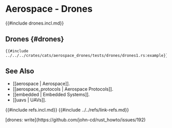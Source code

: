 # Aerospace - Drones

{{#include drones.incl.md}}

## Drones {#drones}

```rust,editable
{{#include ../../../crates/cats/aerospace_drones/tests/drones/drones1.rs:example}}
```

## See Also

- [[aerospace | Aerospace]].
- [[aerospace_protocols | Aerospace Protocols]].
- [[embedded | Embedded Systems]].
- [[uavs | UAVs]].

{{#include refs.incl.md}}
{{#include ../../refs/link-refs.md}}

<div class="hidden">
[drones: write](https://github.com/john-cd/rust_howto/issues/192)
</div>
